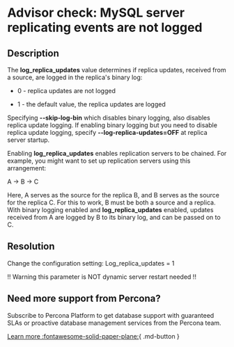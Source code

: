 # Advisor check: MySQL server replicating events are not logged

## Description

The **log_replica_updates** value determines if replica updates, received from a source, are logged in the replica's binary log:

* 0 - replica updates are not logged

* 1 - the default value, the replica updates are logged
  
Specifying **--skip-log-bin** which disables binary logging, also disables replica update logging. If enabling binary logging but you need to disable replica update logging, specify **--log-replica-updates=OFF** at replica server startup.

Enabling **log_replica_updates** enables replication servers to be chained. For example, you might want to set up replication servers using this arrangement:

A -> B -> C

Here, A serves as the source for the replica B, and B serves as the source for the replica C. For this to work, B must be both a source and a replica. With binary logging enabled and **log_replica_updates** enabled, updates received from A are logged by B to its binary log, and can be passed on to C.

## Resolution

Change the configuration setting:
Log_replica_updates = 1

!! Warning this parameter is NOT dynamic server restart needed !!

## Need more support from Percona?

Subscribe to Percona Platform to get database support with guaranteed SLAs or proactive database management services from the Percona team.

[Learn more :fontawesome-solid-paper-plane:](https://per.co.na/subscribe){ .md-button }
